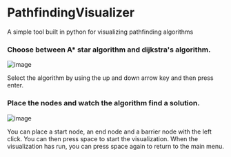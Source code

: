 # PathfindingVisualizer
A simple tool built in python for visualizing pathfinding algorithms

### Choose between A* star algorithm and dijkstra's algorithm.
![image](https://github.com/ikiwq/pathfinding-visualizer/assets/110495658/9ff09939-2985-405a-91c7-44664d52ff75)

Select the algorithm by using the up and down arrow key and then press enter.

### Place the nodes and watch the algorithm find a solution.
![image](https://github.com/ikiwq/pathfinding-visualizer/assets/110495658/f4001e96-a1cc-4ac4-af4e-6485d0cb4991)

You can place a start node, an end node and a barrier node with the left click.
You can then press space to start the visualization.
When the visualization has run, you can press space again to return to the main menu.
